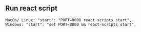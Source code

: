 ## Run react script
    MacOs/ Linux: "start": "PORT=8000 react-scripts start",
    Windows: "start": "set PORT=8000 && react-scripts start",
